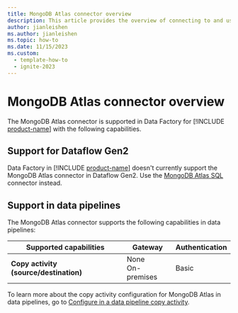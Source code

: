 ```yaml
---
title: MongoDB Atlas connector overview
description: This article provides the overview of connecting to and using MongoDB Atlas data in Data Factory.
author: jianleishen
ms.author: jianleishen
ms.topic: how-to
ms.date: 11/15/2023
ms.custom:
  - template-how-to
  - ignite-2023
---
```


# MongoDB Atlas connector overview

The MongoDB Atlas connector is supported in Data Factory for [!INCLUDE [product-name](../includes/product-name.md)] with the following capabilities.

## Support for Dataflow Gen2

Data Factory in [!INCLUDE [product-name](../includes/product-name.md)] doesn't currently support the MongoDB Atlas connector in Dataflow Gen2. Use the [MongoDB Atlas SQL](connector-mongodb-atlas-sql.md) connector instead.

## Support in data pipelines

The MongoDB Atlas connector supports the following capabilities in data pipelines:

| Supported capabilities | Gateway | Authentication |
| --- | --- | ---|
| **Copy activity (source/destination)** | None <br> On-premises | Basic |

To learn more about the copy activity configuration for MongoDB Atlas in data pipelines, go to [Configure in a data pipeline copy activity](connector-mongodb-atlas-copy-activity.md).

